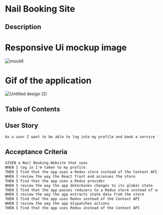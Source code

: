 # Nail Booking Site

## Description

# Responsive Ui mockup image 
![mock6](https://github.com/Allicris/nail-booking-site/assets/130412307/fd4cd853-09d0-41cb-a367-481f5ddb488e)


# Gif of the application
 
![Untitled design (2)](https://github.com/Allicris/nail-booking-site/assets/130412307/68a558a5-aa69-4db0-b3ae-f313cb009074)


## Table of Contents

## User Story
```md
As a user I want to be able to log into my profile and book a service for a future appointment.
````

## Acceptance Criteria
```md
GIVEN a Nail Booking Website that uses 
WHEN I log in I'm taken to my profile.
THEN I find that the app uses a Redux store instead of the Context API
WHEN I review the way the React front end accesses the store
THEN I find that the app uses a Redux provider
WHEN I review the way the app determines changes to its global state
THEN I find that the app passes reducers to a Redux store instead of using the Context API
WHEN I review the way the app extracts state data from the store
THEN I find that the app uses Redux instead of the Context API
WHEN I review the way the app dispatches actions
THEN I find that the app uses Redux instead of the Context API
````
